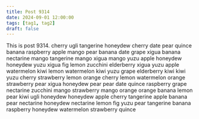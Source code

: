 ```yaml
---
title: Post 9314
date: 2024-09-01 12:00:00
tags: [tag1, tag2]
draft: false
---
```

This is post 9314.
cherry
ugli
tangerine
honeydew
cherry
date
pear
quince
banana
raspberry
apple
mango
pear
banana
date
grape
xigua
banana
nectarine
mango
tangerine
mango
xigua
mango
yuzu
apple
honeydew
honeydew
yuzu
xigua
fig
lemon
zucchini
elderberry
xigua
yuzu
apple
watermelon
kiwi
lemon
watermelon
kiwi
yuzu
grape
elderberry
kiwi
kiwi
yuzu
cherry
strawberry
lemon
orange
cherry
lemon
watermelon
orange
strawberry
pear
xigua
honeydew
pear
pear
date
quince
raspberry
grape
nectarine
zucchini
mango
strawberry
mango
orange
orange
banana
lemon
pear
kiwi
ugli
honeydew
honeydew
apple
cherry
tangerine
apple
banana
pear
nectarine
honeydew
nectarine
lemon
fig
yuzu
pear
tangerine
banana
raspberry
honeydew
watermelon
strawberry
quince
